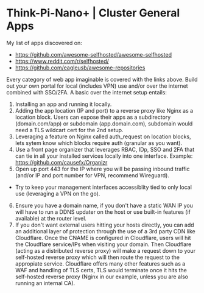 # Think-Pi-Nano+ | Cluster General Apps

My list of apps discovered on:
 - https://github.com/awesome-selfhosted/awesome-selfhosted
 - https://www.reddit.com/r/selfhosted/
 - https://github.com/eagleusb/awesome-repositories

Every category of web app imaginable is covered with the links above. Build out your own portal for local (includes VPN) use and/or over the internet combined with SSO/2FA. A basic over the internet setup entails:
1. Installing an app and running it locally.
2. Adding the app location (IP and port) to a reverse proxy like Nginx as a location block. Users can expose their apps as a subdirectory (domain.com/app) or subdomain (app.domain.com), subdomain would need a TLS wildcart cert for the 2nd setup. 
3. Leveraging a feature on Nginx called auth_request on location blocks, lets sytem know which blocks require auth (granular as you want).
4. Use a front page organizer that leverages RBAC, IDp, SSO and 2FA that can tie in all your installed services locally into one interface. Example: https://github.com/causefx/Organizr
5. Open up port 443 for the IP where you will be passing inbound traffic (and/or IP and port number for VPN, recommend Wireguard).
 - Try to keep your management interfaces accessiblity tied to only local use (leveraging a VPN on the go).
6. Ensure you have a domain name, if you don't have a static WAN IP you will have to run a DDNS updater on the host or use built-in features (if available) at the router level.
7. If you don't want external users hitting your hosts directly, you can add an additional layer of protection through the use of a 3rd party CDN like Cloudflare. Once the CNAME is configured in Cloudflare, users will hit the Cloudflare service/IPs when visiting your domain. Then Cloudflare (acting as a distributed reverse proxy) will make a request down to your self-hosted reverse proxy which will then route the request to the appropiate service. Cloudflare offers many other features such as a WAF and handling of TLS certs, TLS would terminate once it hits the self-hosted reverse proxy (Nginx in our example, unless you are also running an internal CA). 
